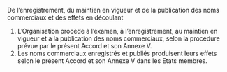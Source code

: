 De l’enregistrement, du maintien en vigueur
et de la publication des noms commerciaux
et des effets en découlant
1) L’Organisation procède à l’examen, à l’enregistrement, au maintien en vigueur et à la
publication des noms commerciaux, selon la procédure prévue par le présent Accord et
son Annexe V.
2) Les noms commerciaux enregistrés et publiés produisent leurs effets selon le présent
Accord et son Annexe V dans les Etats membres.